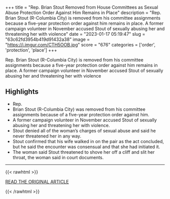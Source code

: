 +++
title = "Rep. Brian Stout Removed from House Committees as Sexual Abuse Protection Order Against Him Remains in Place"
description = "Rep. Brian Stout (R-Columbia City) is removed from his committee assignments because a five-year protection order against him remains in place. A former campaign volunteer in November accused Stout of sexually abusing her and threatening her with violence"
date = "2023-01-17 05:19:47"
slug = "63c62fd3954b419d91432a38"
image = "https://i.imgur.com/CTH5OOB.jpg"
score = "676"
categories = ['order', 'protection', 'place']
+++

Rep. Brian Stout (R-Columbia City) is removed from his committee assignments because a five-year protection order against him remains in place. A former campaign volunteer in November accused Stout of sexually abusing her and threatening her with violence

## Highlights

- Rep.
- Brian Stout (R-Columbia City) was removed from his committee assignments because of a five-year protection order against him.
- A former campaign volunteer in November accused Stout of sexually abusing her and threatening her with violence.
- Stout denied all of the woman’s charges of sexual abuse and said he never threatened her in any way.
- Stout confirmed that his wife walked in on the pair as the act concluded, but he said the encounter was consensual and that she had initiated it.
- The woman said Stout threatened to shove her off a cliff and slit her throat, the woman said in court documents.

---

{{< rawhtml >}}
  <p class="article-category">
    <a target="_blank" href="https://www.wweek.com/news/state/2023/01/16/rep-brian-stout-removed-from-house-committees-as-sexual-abuse-protection-order-against-him-remains-in-place/">READ THE ORIGINAL ARTICLE</a>
  </p>
{{< /rawhtml >}}
